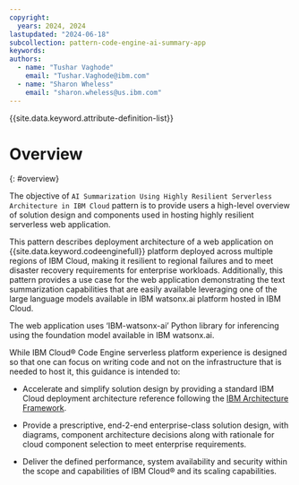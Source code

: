```yaml
---
copyright:
  years: 2024, 2024
lastupdated: "2024-06-18"
subcollection: pattern-code-engine-ai-summary-app
keywords:
authors:
  - name: "Tushar Vaghode"
    email: "Tushar.Vaghode@ibm.com"
  - name: "Sharon Wheless"
    email: "sharon.wheless@us.ibm.com"
---
```


{{site.data.keyword.attribute-definition-list}}

# Overview
{: #overview}

The objective of `AI Summarization Using Highly Resilient Serverless Architecture in IBM Cloud` pattern is to provide users a high-level overview of solution design and components used in hosting highly resilient serverless web application.

This pattern describes deployment architecture of a web application on {{site.data.keyword.codeenginefull}} platform deployed across multiple regions of IBM Cloud, making it resilient to regional failures and to meet disaster recovery requirements for enterprise workloads. Additionally, this pattern provides a use case for the web application demonstrating the text summarization capabilities that are easily available leveraging one of the large language models available in IBM watsonx.ai platform hosted in IBM Cloud.

The web application uses ‘IBM-watsonx-ai’ Python library for inferencing using the foundation model available in IBM watsonx.ai.

While IBM Cloud® Code Engine serverless platform experience is designed so that one can focus on writing code and not on the infrastructure that is needed to host it, this guidance is intended to:

* Accelerate and simplify solution design by providing a standard IBM Cloud deployment architecture reference following the [IBM Architecture Framework](/docs/architecture-framework).

* Provide a prescriptive, end-2-end enterprise-class solution design, with diagrams, component architecture decisions along with rationale for cloud component selection to meet enterprise requirements.

* Deliver the defined performance, system availability and security within the scope and capabilities of IBM Cloud® and its scaling capabilities.
